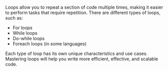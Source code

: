 Loops allow you to repeat a section of code multiple times, making it easier to perform tasks that require repetition. There are different types of loops, such as:

- For loops
- While loops
- Do-while loops
- Foreach loops (in some languages)

Each type of loop has its own unique characteristics and use cases. Mastering loops will help you write more efficient, effective, and scalable code.
